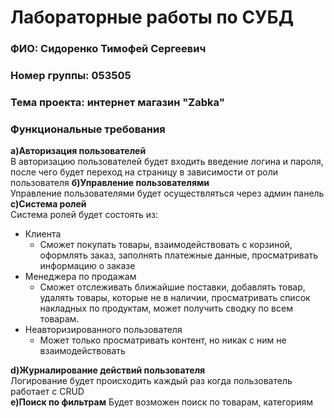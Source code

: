 # Лабораторные работы по СУБД
### ФИО: Сидоренко Тимофей Сергеевич
### Номер группы: 053505

### Тема проекта: интернет магазин "Zabka"

### Функциональные требования

**а)Авторизация пользователей**  
В авторизацию пользователей будет входить введение логина и пароля, после чего будет переход на страницу в зависимости от роли пользователя
**б)Управление пользователями**  
Управление пользователями будет осуществляться через админ панель
**с)Система ролей**  
Система ролей будет состоять из:  
* Клиента  
    * Сможет покупать товары, взаимодействовать с корзиной, оформлять заказ, заполнять платежные данные, просматривать информацию о заказе  
* Менеджера по продажам  
    * Сможет отслеживать ближайшие поставки, добавлять товар, удалять товары, которые не в наличии, просматривать список накладных по продуктам, может получить сводку по всем товарам.   
* Неавторизированного пользователя  
    * Может только просматривать контент, но никак с ним не взаимодействовать    
  
**d)Журналирование  действий пользователя**  
Логирование будет происходить каждый раз когда пользователь работает с CRUD  
**e)Поиск по фильтрам** 
Будет возможен поиск по товарам, категориям

    
